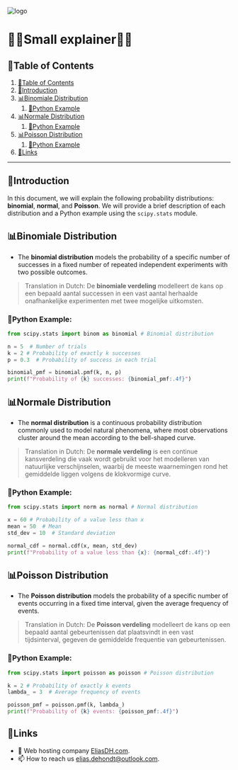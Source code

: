 ![logo](https://eliasdh.com/assets/media/images/logo-github.png)
# 💙🤍Small explainer🤍💙

## 📘Table of Contents

1. [📘Table of Contents](#📘table-of-contents)
2. [🖖Introduction](#🖖introduction)
3. [📊Binomiale Distribution](#📊binomiale-distribution)
    1. [🐍Python Example](#🐍python-example)
4. [📊Normale Distribution](#📊normale-distribution)
    1. [🐍Python Example](#🐍python-example)
5. [📊Poisson Distribution](#📊poisson-distribution)
    1. [🐍Python Example](#🐍python-example)
6. [🔗Links](#🔗links)

---

## 🖖Introduction

In this document, we will explain the following probability distributions: **binomial**, **normal**, and **Poisson**. We will provide a brief description of each distribution and a Python example using the `scipy.stats` module.

## 📊Binomiale Distribution

- The **binomial distribution** models the probability of a specific number of successes in a fixed number of repeated independent experiments with two possible outcomes.
> Translation in Dutch: De **binomiale verdeling** modelleert de kans op een bepaald aantal successen in een vast aantal herhaalde onafhankelijke experimenten met twee mogelijke uitkomsten.

### 🐍Python Example:

```python
from scipy.stats import binom as binomial # Binomial distribution

n = 5  # Number of trials
k = 2 # Probability of exactly k successes
p = 0.3  # Probability of success in each trial

binomial_pmf = binomial.pmf(k, n, p)
print(f"Probability of {k} successes: {binomial_pmf:.4f}")
```

## 📊Normale Distribution

- The **normal distribution** is a continuous probability distribution commonly used to model natural phenomena, where most observations cluster around the mean according to the bell-shaped curve.
> Translation in Dutch: De **normale verdeling** is een continue kansverdeling die vaak wordt gebruikt voor het modelleren van natuurlijke verschijnselen, waarbij de meeste waarnemingen rond het gemiddelde liggen volgens de klokvormige curve.

### 🐍Python Example:

```python
from scipy.stats import norm as normal # Normal distribution

x = 60 # Probability of a value less than x
mean = 50  # Mean
std_dev = 10  # Standard deviation

normal_cdf = normal.cdf(x, mean, std_dev)
print(f"Probability of a value less than {x}: {normal_cdf:.4f}")
```

## 📊Poisson Distribution

- The **Poisson distribution** models the probability of a specific number of events occurring in a fixed time interval, given the average frequency of events.
> Translation in Dutch: De **Poisson verdeling** modelleert de kans op een bepaald aantal gebeurtenissen dat plaatsvindt in een vast tijdsinterval, gegeven de gemiddelde frequentie van gebeurtenissen.

### 🐍Python Example:

```python
from scipy.stats import poisson as poisson # Poisson distribution

k = 2 # Probability of exactly k events
lambda_ = 3  # Average frequency of events

poisson_pmf = poisson.pmf(k, lambda_)
print(f"Probability of {k} events: {poisson_pmf:.4f}")
```

## 🔗Links
- 👯 Web hosting company [EliasDH.com](https://eliasdh.com).
- 📫 How to reach us elias.dehondt@outlook.com.